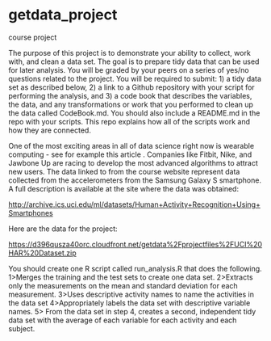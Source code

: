 # getdata_project
course project 


The purpose of this project is to demonstrate your ability to collect, work with, and clean a data set. The goal is to prepare tidy data that can be used for later analysis. You will be graded by your peers on a series of yes/no questions related to the project. You will be required to submit: 1) a tidy data set as described below, 2) a link to a Github repository with your script for performing the analysis, and 3) a code book that describes the variables, the data, and any transformations or work that you performed to clean up the data called CodeBook.md. You should also include a README.md in the repo with your scripts. This repo explains how all of the scripts work and how they are connected.  

One of the most exciting areas in all of data science right now is 
wearable computing - see for example this article . 
Companies like Fitbit, Nike, and Jawbone Up are racing to develop the 
most advanced algorithms to attract new users. 
The data linked to from the course website represent data collected from the 
accelerometers from the Samsung Galaxy S smartphone. 
A full description is available at the site where the data was obtained: 

http://archive.ics.uci.edu/ml/datasets/Human+Activity+Recognition+Using+Smartphones 

Here are the data for the project: 

https://d396qusza40orc.cloudfront.net/getdata%2Fprojectfiles%2FUCI%20HAR%20Dataset.zip 

You should create one R script called run_analysis.R that does the following. 
1>Merges the training and the test sets to create one data set.
2>Extracts only the measurements on the mean and standard deviation for each measurement. 
3>Uses descriptive activity names to name the activities in the data set
4>Appropriately labels the data set with descriptive variable names. 
5> From the data set in step 4, creates a second, independent tidy data set 
with the average of each variable for each activity and each subject.